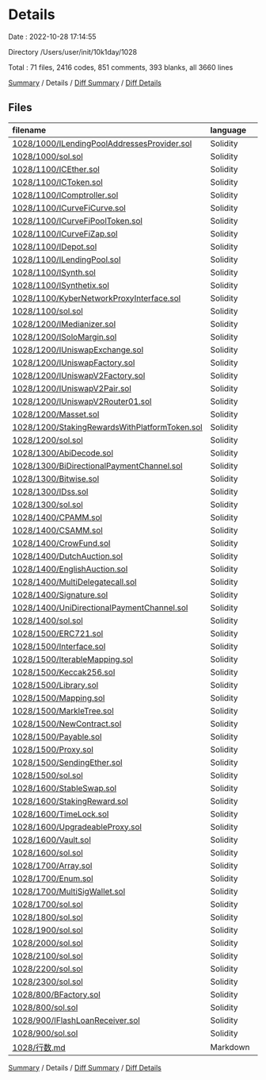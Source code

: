 # Details

Date : 2022-10-28 17:14:55

Directory /Users/user/init/10k1day/1028

Total : 71 files,  2416 codes, 851 comments, 393 blanks, all 3660 lines

[Summary](results.md) / Details / [Diff Summary](diff.md) / [Diff Details](diff-details.md)

## Files
| filename | language | code | comment | blank | total |
| :--- | :--- | ---: | ---: | ---: | ---: |
| [1028/1000/ILendingPoolAddressesProvider.sol](/1028/1000/ILendingPoolAddressesProvider.sol) | Solidity | 25 | 22 | 2 | 49 |
| [1028/1000/sol.sol](/1028/1000/sol.sol) | Solidity | 0 | 0 | 1 | 1 |
| [1028/1100/ICEther.sol](/1028/1100/ICEther.sol) | Solidity | 14 | 11 | 2 | 27 |
| [1028/1100/ICToken.sol](/1028/1100/ICToken.sol) | Solidity | 21 | 18 | 2 | 41 |
| [1028/1100/IComptroller.sol](/1028/1100/IComptroller.sol) | Solidity | 22 | 19 | 2 | 43 |
| [1028/1100/ICurveFiCurve.sol](/1028/1100/ICurveFiCurve.sol) | Solidity | 28 | 25 | 2 | 55 |
| [1028/1100/ICurveFiPoolToken.sol](/1028/1100/ICurveFiPoolToken.sol) | Solidity | 16 | 13 | 1 | 30 |
| [1028/1100/ICurveFiZap.sol](/1028/1100/ICurveFiZap.sol) | Solidity | 13 | 10 | 3 | 26 |
| [1028/1100/IDepot.sol](/1028/1100/IDepot.sol) | Solidity | 16 | 13 | 2 | 31 |
| [1028/1100/ILendingPool.sol](/1028/1100/ILendingPool.sol) | Solidity | 61 | 15 | 2 | 78 |
| [1028/1100/ISynth.sol](/1028/1100/ISynth.sol) | Solidity | 8 | 5 | 2 | 15 |
| [1028/1100/ISynthetix.sol](/1028/1100/ISynthetix.sol) | Solidity | 29 | 27 | 2 | 58 |
| [1028/1100/KyberNetworkProxyInterface.sol](/1028/1100/KyberNetworkProxyInterface.sol) | Solidity | 16 | 12 | 5 | 33 |
| [1028/1100/sol.sol](/1028/1100/sol.sol) | Solidity | 0 | 0 | 1 | 1 |
| [1028/1200/IMedianizer.sol](/1028/1200/IMedianizer.sol) | Solidity | 22 | 19 | 2 | 43 |
| [1028/1200/ISoloMargin.sol](/1028/1200/ISoloMargin.sol) | Solidity | 58 | 54 | 3 | 115 |
| [1028/1200/IUniswapExchange.sol](/1028/1200/IUniswapExchange.sol) | Solidity | 12 | 10 | 2 | 24 |
| [1028/1200/IUniswapFactory.sol](/1028/1200/IUniswapFactory.sol) | Solidity | 8 | 5 | 2 | 15 |
| [1028/1200/IUniswapV2Factory.sol](/1028/1200/IUniswapV2Factory.sol) | Solidity | 9 | 6 | 2 | 17 |
| [1028/1200/IUniswapV2Pair.sol](/1028/1200/IUniswapV2Pair.sol) | Solidity | 29 | 26 | 2 | 57 |
| [1028/1200/IUniswapV2Router01.sol](/1028/1200/IUniswapV2Router01.sol) | Solidity | 22 | 19 | 2 | 43 |
| [1028/1200/Masset.sol](/1028/1200/Masset.sol) | Solidity | 11 | 8 | 2 | 21 |
| [1028/1200/StakingRewardsWithPlatformToken.sol](/1028/1200/StakingRewardsWithPlatformToken.sol) | Solidity | 12 | 9 | 2 | 23 |
| [1028/1200/sol.sol](/1028/1200/sol.sol) | Solidity | 0 | 0 | 1 | 1 |
| [1028/1300/AbiDecode.sol](/1028/1300/AbiDecode.sol) | Solidity | 14 | 3 | 5 | 22 |
| [1028/1300/BiDirectionalPaymentChannel.sol](/1028/1300/BiDirectionalPaymentChannel.sol) | Solidity | 81 | 10 | 16 | 107 |
| [1028/1300/Bitwise.sol](/1028/1300/Bitwise.sol) | Solidity | 46 | 12 | 9 | 67 |
| [1028/1300/IDss.sol](/1028/1300/IDss.sol) | Solidity | 172 | 138 | 6 | 316 |
| [1028/1300/sol.sol](/1028/1300/sol.sol) | Solidity | 0 | 0 | 1 | 1 |
| [1028/1400/CPAMM.sol](/1028/1400/CPAMM.sol) | Solidity | 151 | 16 | 26 | 193 |
| [1028/1400/CSAMM.sol](/1028/1400/CSAMM.sol) | Solidity | 83 | 16 | 14 | 113 |
| [1028/1400/CrowFund.sol](/1028/1400/CrowFund.sol) | Solidity | 122 | 18 | 17 | 157 |
| [1028/1400/DutchAuction.sol](/1028/1400/DutchAuction.sol) | Solidity | 39 | 6 | 10 | 55 |
| [1028/1400/EnglishAuction.sol](/1028/1400/EnglishAuction.sol) | Solidity | 59 | 12 | 14 | 85 |
| [1028/1400/MultiDelegatecall.sol](/1028/1400/MultiDelegatecall.sol) | Solidity | 20 | 3 | 5 | 28 |
| [1028/1400/Signature.sol](/1028/1400/Signature.sol) | Solidity | 38 | 9 | 2 | 49 |
| [1028/1400/UniDirectionalPaymentChannel.sol](/1028/1400/UniDirectionalPaymentChannel.sol) | Solidity | 42 | 11 | 15 | 68 |
| [1028/1400/sol.sol](/1028/1400/sol.sol) | Solidity | 0 | 0 | 1 | 1 |
| [1028/1500/ERC721.sol](/1028/1500/ERC721.sol) | Solidity | 64 | 30 | 12 | 106 |
| [1028/1500/Interface.sol](/1028/1500/Interface.sol) | Solidity | 31 | 18 | 7 | 56 |
| [1028/1500/IterableMapping.sol](/1028/1500/IterableMapping.sol) | Solidity | 44 | 12 | 12 | 68 |
| [1028/1500/Keccak256.sol](/1028/1500/Keccak256.sol) | Solidity | 18 | 7 | 3 | 28 |
| [1028/1500/Library.sol](/1028/1500/Library.sol) | Solidity | 30 | 8 | 6 | 44 |
| [1028/1500/Mapping.sol](/1028/1500/Mapping.sol) | Solidity | 25 | 10 | 5 | 40 |
| [1028/1500/MarkleTree.sol](/1028/1500/MarkleTree.sol) | Solidity | 24 | 3 | 5 | 32 |
| [1028/1500/NewContract.sol](/1028/1500/NewContract.sol) | Solidity | 35 | 8 | 6 | 49 |
| [1028/1500/Payable.sol](/1028/1500/Payable.sol) | Solidity | 14 | 8 | 6 | 28 |
| [1028/1500/Proxy.sol](/1028/1500/Proxy.sol) | Solidity | 23 | 6 | 3 | 32 |
| [1028/1500/SendingEther.sol](/1028/1500/SendingEther.sol) | Solidity | 22 | 9 | 4 | 35 |
| [1028/1500/sol.sol](/1028/1500/sol.sol) | Solidity | 0 | 0 | 1 | 1 |
| [1028/1600/StableSwap.sol](/1028/1600/StableSwap.sol) | Solidity | 177 | 15 | 15 | 207 |
| [1028/1600/StakingReward.sol](/1028/1600/StakingReward.sol) | Solidity | 129 | 22 | 17 | 168 |
| [1028/1600/TimeLock.sol](/1028/1600/TimeLock.sol) | Solidity | 51 | 15 | 9 | 75 |
| [1028/1600/UpgradeableProxy.sol](/1028/1600/UpgradeableProxy.sol) | Solidity | 147 | 36 | 25 | 208 |
| [1028/1600/Vault.sol](/1028/1600/Vault.sol) | Solidity | 33 | 11 | 11 | 55 |
| [1028/1600/sol.sol](/1028/1600/sol.sol) | Solidity | 0 | 0 | 1 | 1 |
| [1028/1700/Array.sol](/1028/1700/Array.sol) | Solidity | 27 | 8 | 11 | 46 |
| [1028/1700/Enum.sol](/1028/1700/Enum.sol) | Solidity | 23 | 5 | 7 | 35 |
| [1028/1700/MultiSigWallet.sol](/1028/1700/MultiSigWallet.sol) | Solidity | 146 | 20 | 17 | 183 |
| [1028/1700/sol.sol](/1028/1700/sol.sol) | Solidity | 0 | 0 | 1 | 1 |
| [1028/1800/sol.sol](/1028/1800/sol.sol) | Solidity | 0 | 0 | 1 | 1 |
| [1028/1900/sol.sol](/1028/1900/sol.sol) | Solidity | 0 | 0 | 1 | 1 |
| [1028/2000/sol.sol](/1028/2000/sol.sol) | Solidity | 0 | 0 | 1 | 1 |
| [1028/2100/sol.sol](/1028/2100/sol.sol) | Solidity | 0 | 0 | 1 | 1 |
| [1028/2200/sol.sol](/1028/2200/sol.sol) | Solidity | 0 | 0 | 1 | 1 |
| [1028/2300/sol.sol](/1028/2300/sol.sol) | Solidity | 0 | 0 | 1 | 1 |
| [1028/800/BFactory.sol](/1028/800/BFactory.sol) | Solidity | 6 | 0 | 4 | 10 |
| [1028/800/sol.sol](/1028/800/sol.sol) | Solidity | 0 | 0 | 1 | 1 |
| [1028/900/IFlashLoanReceiver.sol](/1028/900/IFlashLoanReceiver.sol) | Solidity | 12 | 0 | 7 | 19 |
| [1028/900/sol.sol](/1028/900/sol.sol) | Solidity | 0 | 0 | 1 | 1 |
| [1028/行数.md](/1028/%E8%A1%8C%E6%95%B0.md) | Markdown | 16 | 0 | 0 | 16 |

[Summary](results.md) / Details / [Diff Summary](diff.md) / [Diff Details](diff-details.md)